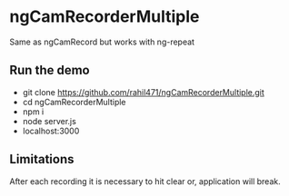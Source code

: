 # ngCamRecorderMultiple
Same as ngCamRecord but works with ng-repeat

## Run the demo

- git clone https://github.com/rahil471/ngCamRecorderMultiple.git
- cd ngCamRecorderMultiple
- npm i
- node server.js
- localhost:3000


## Limitations
After each recording it is necessary to hit clear or, application will break.
